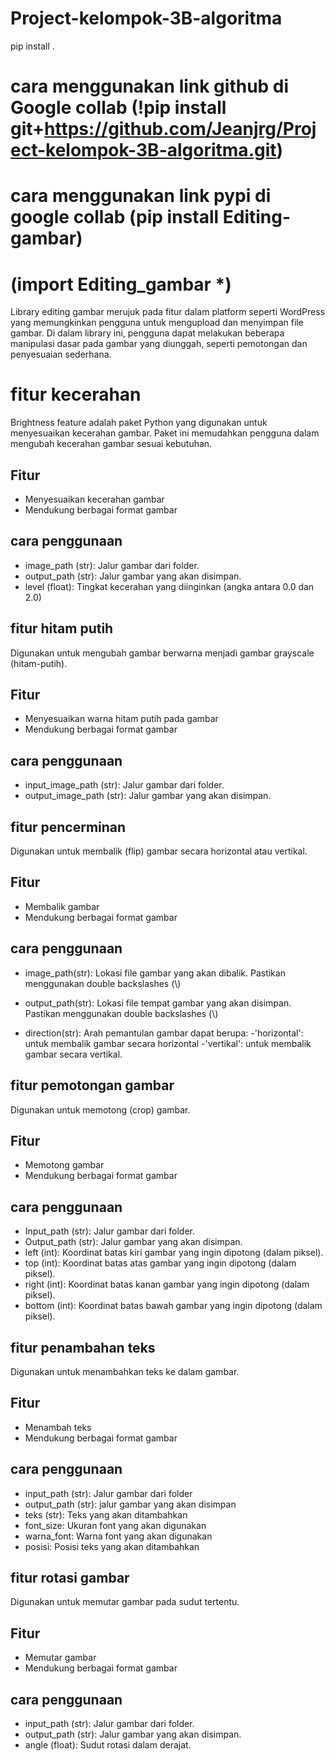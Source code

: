 # Project-kelompok-3B-algoritma
pip install .
# cara menggunakan link github di Google collab (!pip install git+https://github.com/Jeanjrg/Project-kelompok-3B-algoritma.git)
# cara menggunakan link pypi di google collab (pip install Editing-gambar)
# (import Editing_gambar *)

Library editing gambar merujuk pada fitur dalam platform seperti WordPress yang memungkinkan pengguna untuk mengupload dan menyimpan file gambar. Di dalam library ini, pengguna dapat melakukan beberapa manipulasi dasar pada gambar yang diunggah, seperti pemotongan dan penyesuaian sederhana.

# fitur kecerahan
Brightness feature adalah paket Python yang digunakan untuk menyesuaikan kecerahan gambar. Paket ini memudahkan pengguna dalam mengubah kecerahan gambar sesuai kebutuhan.

## Fitur
- Menyesuaikan kecerahan gambar
- Mendukung berbagai format gambar

## cara penggunaan
- image_path (str): Jalur gambar dari folder.
- output_path (str): Jalur gambar yang akan disimpan.
- level (float): Tingkat kecerahan yang diinginkan (angka antara 0.0 dan 2.0)



## fitur hitam putih
Digunakan untuk mengubah gambar berwarna menjadi gambar grayscale (hitam-putih). 

## Fitur
- Menyesuaikan warna hitam putih pada gambar
- Mendukung berbagai format gambar

## cara penggunaan 
- input_image_path (str): Jalur gambar dari folder.
- output_image_path (str): Jalur gambar yang akan disimpan.

## fitur pencerminan
Digunakan untuk membalik (flip) gambar secara horizontal atau vertikal. 

## Fitur
- Membalik gambar
- Mendukung berbagai format gambar

## cara penggunaan 
 - image_path(str):
        Lokasi file gambar yang akan dibalik. Pastikan menggunakan double backslashes (\\)
        
- output_path(str):
        Lokasi file tempat gambar yang akan disimpan. Pastikan menggunakan double backslashes (\\)

- direction(str):
         Arah pemantulan gambar dapat berupa:
            -'horizontal': untuk membalik gambar secara horizontal
            -'vertikal': untuk membalik gambar secara vertikal.

## fitur pemotongan gambar
Digunakan untuk memotong (crop) gambar. 

## Fitur
- Memotong gambar
- Mendukung berbagai format gambar

## cara penggunaan
 - Input_path (str): Jalur gambar dari folder.
- Output_path (str): Jalur gambar yang akan disimpan.
- left (int): Koordinat batas kiri gambar yang ingin dipotong (dalam piksel).
- top (int): Koordinat batas atas gambar yang ingin dipotong (dalam piksel).
- right (int): Koordinat batas kanan gambar yang ingin dipotong (dalam piksel).
- bottom (int): Koordinat batas bawah gambar yang ingin dipotong (dalam piksel).


## fitur penambahan teks
Digunakan untuk menambahkan teks ke dalam gambar. 

## Fitur
- Menambah teks
- Mendukung berbagai format gambar

## cara penggunaan
- input_path (str): Jalur gambar dari folder
- output_path (str): jalur gambar yang akan disimpan
- teks (str): Teks yang akan ditambahkan
- font_size: Ukuran font yang akan digunakan
- warna_font: Warna font yang akan digunakan
- posisi: Posisi teks yang akan ditambahkan

## fitur rotasi gambar
Digunakan untuk memutar gambar pada sudut tertentu. 

## Fitur
- Memutar gambar
- Mendukung berbagai format gambar

## cara penggunaan
- input_path (str): Jalur gambar dari folder.
- output_path (str): Jalur gambar yang akan disimpan.
- angle (float): Sudut rotasi dalam derajat.
